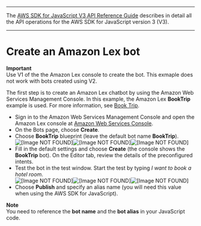 --------

 The [AWS SDK for JavaScript V3 API Reference Guide](https://docs.aws.amazon.com/AWSJavaScriptSDK/v3/latest/index.html) describes in detail all the API operations for the AWS SDK for JavaScript version 3 \(V3\)\. 

--------

# Create an Amazon Lex bot<a name="lex-bot-example-create-lex-bot"></a>

**Important**  
Use V1 of the the Amazon Lex console to create the bot\. This exmaple does not work with bots created using V2\.

The first step is to create an Amazon Lex chatbot by using the Amazon Web Services Management Console\. In this example, the Amazon Lex **BookTrip** example is used\. For more information, see [Book Trip](https://docs.aws.amazon.com/lex/latest/dg/ex-book-trip.html)\.
+ Sign in to the Amazon Web Services Management Console and open the Amazon Lex console at [Amazon Web Services Console](https://console.aws.amazon.com/lex/)\.
+ On the Bots page, choose **Create**\.
+ Choose **BookTrip** blueprint \(leave the default bot name **BookTrip**\)\.  
![\[Image NOT FOUND\]](http://docs.aws.amazon.com/sdk-for-javascript/v3/developer-guide/)![\[Image NOT FOUND\]](http://docs.aws.amazon.com/sdk-for-javascript/v3/developer-guide/)![\[Image NOT FOUND\]](http://docs.aws.amazon.com/sdk-for-javascript/v3/developer-guide/)
+ Fill in the default settings and choose **Create** \(the console shows the **BookTrip** bot\)\. On the Editor tab, review the details of the preconfigured intents\.
+ Test the bot in the test window\. Start the test by typing *I want to book a hotel room*\.  
![\[Image NOT FOUND\]](http://docs.aws.amazon.com/sdk-for-javascript/v3/developer-guide/)![\[Image NOT FOUND\]](http://docs.aws.amazon.com/sdk-for-javascript/v3/developer-guide/)![\[Image NOT FOUND\]](http://docs.aws.amazon.com/sdk-for-javascript/v3/developer-guide/)
+ Choose **Publish** and specify an alias name \(you will need this value when using the AWS SDK for JavaScript\)\.

**Note**  
 You need to reference the **bot name** and the **bot alias** in your JavaScript code\.